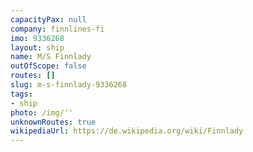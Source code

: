 ```yaml
---
capacityPax: null
company: finnlines-fi
imo: 9336268
layout: ship
name: M/S Finnlady
outOfScope: false
routes: []
slug: m-s-finnlady-9336268
tags:
- ship
photo: /img/''
unknownRoutes: true
wikipediaUrl: https://de.wikipedia.org/wiki/Finnlady
---
```

